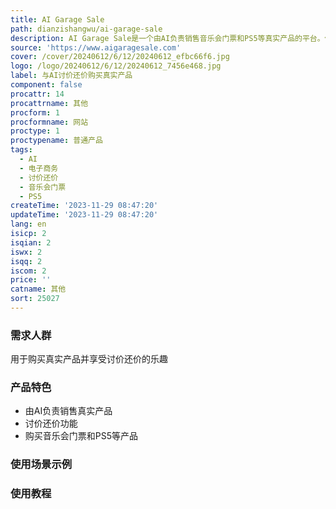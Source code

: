 ```yaml
---
title: AI Garage Sale
path: dianzishangwu/ai-garage-sale
description: AI Garage Sale是一个由AI负责销售音乐会门票和PS5等真实产品的平台。你可以通过与AI讨价还价来降低产品价格。该平台由BRAIN团队开发。
source: 'https://www.aigaragesale.com'
cover: /cover/20240612/6/12/20240612_efbc66f6.jpg
logo: /logo/20240612/6/12/20240612_7456e468.jpg
label: 与AI讨价还价购买真实产品
component: false
procattr: 14
procattrname: 其他
procform: 1
procformname: 网站
proctype: 1
proctypename: 普通产品
tags:
  - AI
  - 电子商务
  - 讨价还价
  - 音乐会门票
  - PS5
createTime: '2023-11-29 08:47:20'
updateTime: '2023-11-29 08:47:20'
lang: en
isicp: 2
isqian: 2
iswx: 2
isqq: 2
iscom: 2
price: ''
catname: 其他
sort: 25027
---
```




### 需求人群
用于购买真实产品并享受讨价还价的乐趣

### 产品特色
- 由AI负责销售真实产品
- 讨价还价功能
- 购买音乐会门票和PS5等产品

### 使用场景示例


### 使用教程


  
